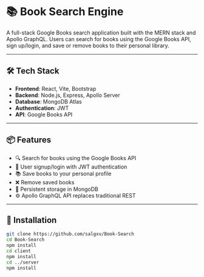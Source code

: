 # 📚 Book Search Engine

A full-stack Google Books search application built with the MERN stack and Apollo GraphQL. Users can search for books using the Google Books API, sign up/login, and save or remove books to their personal library.

---

## 🛠️ Tech Stack

- **Frontend**: React, Vite, Bootstrap
- **Backend**: Node.js, Express, Apollo Server
- **Database**: MongoDB Atlas
- **Authentication**: JWT
- **API**: Google Books API

---

## 📦 Features

- 🔍 Search for books using the Google Books API
- 👤 User signup/login with JWT authentication
- 📚 Save books to your personal profile
- ❌ Remove saved books
- 💾 Persistent storage in MongoDB
- ⚙️ Apollo GraphQL API replaces traditional REST

---

## 🔧 Installation

```bash
git clone https://github.com/salgxv/Book-Search
cd Book-Search
npm install
cd client
npm install
cd ../server
npm install